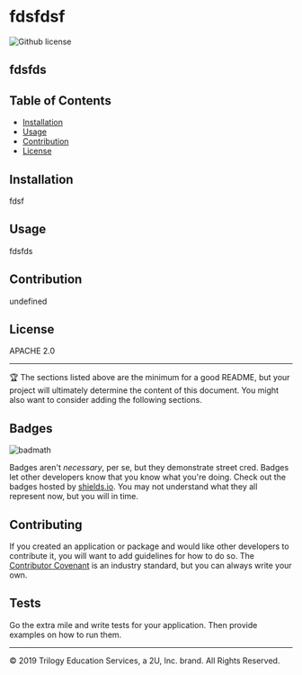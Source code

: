 # fdsfdsf

  ![Github license](https://img.shields.io/badge/license-APACHE_2.0-green.svg)

  ## fdsfds
  
  
  ## Table of Contents 
  
  * [Installation](#installation) 
  * [Usage](#usage)
  * [Contribution](#contribution)
  * [License](#license)
  
  
  ## Installation
  
 fdsf
  
  
  ## Usage 
  
fdsfds
  
  
  ## Contribution
  
  undefined
  
  
  ## License
  
  APACHE 2.0
  
  
  ---
  
  🏆 The sections listed above are the minimum for a good README, but your project will ultimately determine the content of this document. You might also want to consider adding the following sections.
  
  ## Badges
  
  ![badmath](https://img.shields.io/github/languages/top/nielsenjared/badmath)
  
  Badges aren't _necessary_, per se, but they demonstrate street cred. Badges let other developers know that you know what you're doing. Check out the badges hosted by [shields.io](https://shields.io/). You may not understand what they all represent now, but you will in time.
  
  
  ## Contributing
  
  If you created an application or package and would like other developers to contribute it, you will want to add guidelines for how to do so. The [Contributor Covenant](https://www.contributor-covenant.org/) is an industry standard, but you can always write your own.
  
  ## Tests
  
  Go the extra mile and write tests for your application. Then provide examples on how to run them.
  
  
  ---
  © 2019 Trilogy Education Services, a 2U, Inc. brand. All Rights Reserved.
  
  


